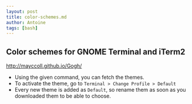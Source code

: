 ```yaml
---
layout: post
title: color-schemes.md
author: Antoine
tags: [bash]
---
```

## Color schemes for GNOME Terminal and iTerm2 

http://mayccoll.github.io/Gogh/

+ Using the given command, you can fetch the themes. 
+ To activate the theme, go to `Terminal > Change Profile > Default`
+ Every new theme is added as `Default`, so rename them as soon as you downloaded them to be able to choose.
